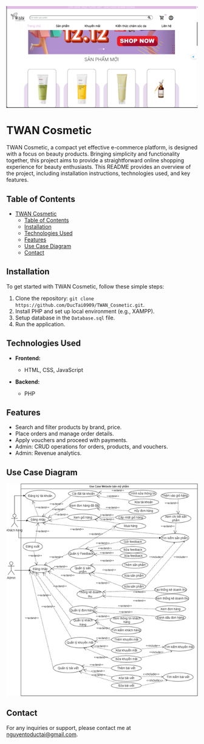 ![Home Page](Images/home_page.png)

# TWAN Cosmetic

TWAN Cosmetic, a compact yet effective e-commerce platform, is designed with a focus on beauty products. Bringing simplicity and functionality together, this project aims to provide a straightforward online shopping experience for beauty enthusiasts. This README provides an overview of the project, including installation instructions, technologies used, and key features.

## Table of Contents

- [TWAN Cosmetic](#twan-cosmetic)
  - [Table of Contents](#table-of-contents)
  - [Installation](#installation)
  - [Technologies Used](#technologies-used)
  - [Features](#features)
  - [Use Case Diagram](#use-case-diagram)
  - [Contact](#contact)

## Installation

To get started with TWAN Cosmetic, follow these simple steps:

1. Clone the repository: `git clone https://github.com/DucTai0909/TWAN_Cosmetic.git`.
2. Install PHP and set up local environment (e.g., XAMPP).
3. Setup database in the `Database.sql` file.
4. Run the application.

## Technologies Used

- **Frontend:**
  - HTML, CSS, JavaScript

- **Backend:**
  - PHP

## Features

- Search and filter products by brand, price.
- Place orders and manage order details.
- Apply vouchers and proceed with payments.
- Admin: CRUD operations for orders, products, and vouchers.
- Admin: Revenue analytics. 

## Use Case Diagram

![Use Case Diagram](/Images/use_case.png)

## Contact

For any inquiries or support, please contact me at nguyentoductai@gmail.com.
